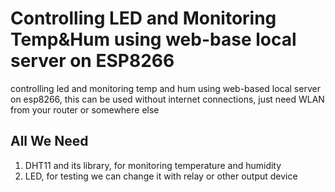 # Controlling LED and Monitoring Temp&Hum using web-base local server on ESP8266

controlling led and monitoring temp and hum using web-based local server on esp8266, this can be used without internet connections, just need WLAN from your router or somewhere else

## All We Need
  1. DHT11 and its library, for monitoring temperature and humidity
  2. LED, for testing we can change it with relay or other output device
